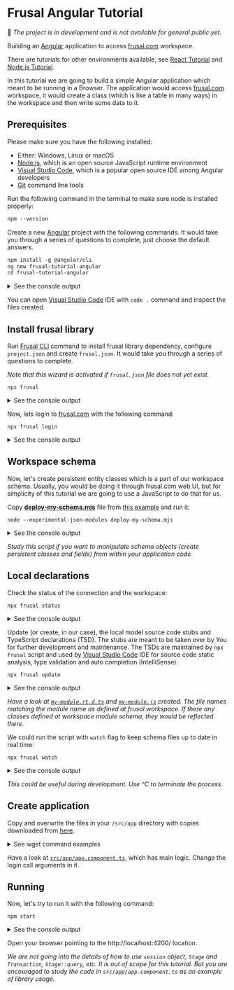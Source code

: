 # Frusal Angular Tutorial

🚧 *The project is in development and is not available for general public yet.*

Building an [Angular] application to access [frusal.com] workspace.

There are tutorials for other environments available, see [React Tutorial] and [Node.js Tutorial].

In this tutorial we are going to build a simple Angular application which meant to be running in a Browser. The application would access [frusal.com] workspace, it would create a class (which is like a table in many ways) in the workspace and then write some data to it.

## Prerequisites

Please make sure you have the following installed:

- Either: Windows, Linux or macOS
- [Node.js], which is an open source JavaScript runtime environment
- [Visual Studio Code], which is a popular open source IDE among Angular developers
- [Git] command line tools

Run the following command in the terminal to make sure node is installed properly:

```txt
npm --version
```

Create a new [Angular] project with the following commands. It would take you through a series of questions to complete, just choose the default answers.

```txt
npm install -g @angular/cli
ng new frusal-tutorial-angular
cd frusal-tutorial-angular
```

<details><summary>See the console output</summary>

```txt
C:\projects>npm install -g @angular/cli 
> @angular/cli@12.2.2 postinstall /usr/local/lib/node_modules/@angular/cli
> node ./bin/postinstall/script.js

+ @angular/cli@12.2.2
added 237 packages from 181 contributors in 9.681s
```

```txt
C:\projects>ng new frusal-tutorial-angular
? Would you like to add Angular routing? No
? Which stylesheet format would you like to use? CSS
> CSS
  SCSS   [ https://sass-lang.com/documentation/syntax#scss ]
  Sass   [ https://sass-lang.com/documentation/syntax#the-indented-syntax ]
  Less   [ http://lesscss.org ]
  Stylus [ http://stylus-lang.com ]
CREATE frusal-tutorial-angular/README.md (1067 bytes)
CREATE frusal-tutorial-angular/.editorconfig (274 bytes)
CREATE frusal-tutorial-angular/.gitignore (604 bytes)
CREATE frusal-tutorial-angular/angular.json (3141 bytes)
CREATE frusal-tutorial-angular/package.json (1085 bytes)
CREATE frusal-tutorial-angular/tsconfig.json (783 bytes)
CREATE frusal-tutorial-angular/.browserslistrc (703 bytes)
CREATE frusal-tutorial-angular/karma.conf.js (1440 bytes)
CREATE frusal-tutorial-angular/tsconfig.app.json (287 bytes)
CREATE frusal-tutorial-angular/tsconfig.spec.json (333 bytes)
CREATE frusal-tutorial-angular/src/favicon.ico (948 bytes)
CREATE frusal-tutorial-angular/src/index.html (307 bytes)
CREATE frusal-tutorial-angular/src/main.ts (372 bytes)
CREATE frusal-tutorial-angular/src/polyfills.ts (2820 bytes)
CREATE frusal-tutorial-angular/src/styles.css (80 bytes)
CREATE frusal-tutorial-angular/src/test.ts (788 bytes)
CREATE frusal-tutorial-angular/src/assets/.gitkeep (0 bytes)
CREATE frusal-tutorial-angular/src/environments/environment.prod.ts (51 bytes)
CREATE frusal-tutorial-angular/src/environments/environment.ts (658 bytes)
CREATE frusal-tutorial-angular/src/app/app.module.ts (314 bytes)
CREATE frusal-tutorial-angular/src/app/app.component.css (0 bytes)
CREATE frusal-tutorial-angular/src/app/app.component.html (24585 bytes)
CREATE frusal-tutorial-angular/src/app/app.component.spec.ts (1007 bytes)
CREATE frusal-tutorial-angular/src/app/app.component.ts (227 bytes)
✔ Packages installed successfully.
    Directory is already under version control. Skipping initialization of git.
```

</details>

You can open [Visual Studio Code] IDE with `code .` command and inspect the files created.

## Install frusal library

Run [Frusal CLI] command to install frusal library dependency, configure `project.json` and create `frusal.json`. It would take you through a series of questions to complete.

*Note that this wizard is activated if `frusal.json` file does not yet exist.*

```text
npx frusal
```

<details><summary>See the console output</summary>

```txt
C:\projects\frusal-tutorial-angular>npx frusal
npx: installed 1 in 1.085s

Configuring frusal-tutorial-angular npm project with frusal library to enable frusal.com workspace connections

Please choose library type:
  [1] @frusal/library-for-browser: Bundled library designed to run in a browser with no external dependencies.
  [2] @frusal/library-for-node: Bundled library designed to run under node.js with no external dependencies.
  [3] @frusal/library: Core library with "autobahn" and "rxjs" dependencies.
Library type [1]: 1

Please choose generated source code language:
  [1] ECMAScript (aka JavaScript)
  [2] TypeScript
Source code [2]: 2

Source code model location [src\model]: src\model

Installing "frusal" npm dependency...

 * Frusal.com access library is successfully initialised for project frusal-tutorial-angular.
 * Next, please login and start updating your source code stabs and schema declarations.
 * You can use `npm run frusal login`, `npm run frusal update` or `npm run frusal watch` commands.

Please read the note above [ok]: ok
Thank you.
```

</details>

Now, lets login to [frusal.com] with the following command:

```text
npx frusal login
```

<details><summary>See the console output</summary>

```txt
Frusal login: unit.test@fruit-salad.tech
Password:
Please choose a workspace:
[1] Unit Test
Workspace [1]: 1

CONNECTED to workspace 'Unit Test' (ws_001_unit_test) as 'unit.test@fruit-salad.tech'
```

</details>

## Workspace schema

Now, let's create persistent entity classes which is a part of our workspace schema. Usually, you would be doing it through frusal.com web UI, but for simplicity of this tutorial we are going to use a JavaScript to do that for us.

Copy **[deploy-my-schema.mjs]** file from [this example][Example Schema by Script] and run it:

```text
node --experimental-json-modules deploy-my-schema.mjs
```

<details><summary>See the console output</summary>

```text
Connecting to workspace "ws_001_unit_test"...
Creating classes at module "My Module"...
Schema changes deployed.
```

</details>

*Study this script if you want to manipulate schema objects (create persistent classes and fields) from within your application code.*

## Local declarations

Check the status of the connection and the workspace:

``` text
npx frusal status
```

<details><summary>See the console output</summary>

```txt
CLI script to install and configure frusal.com workspace access library with static type checking against live schema.

User preferences: C:\Users\alex\.npm-frusal (first in ancestry)
Base directory: C:\projects\frusal-tutorial-angular
Config file: frusal.json
Source code model location: src\model

CONNECTED to workspace 'Unit Test' (ws_001_unit_test) as 'unit.test@fruit-salad.tech'

Classes in 'My Module':
 - Book
 ```

</details>

Update (or create, in our case), the local model source code stubs and TypeScript declarations (TSD). The stubs are meant to be taken over by You for further development and maintenance. The TSDs are maintained by `npx frusal` script and used by [Visual Studio Code] IDE for source code static analysis, type validation and auto completion (IntelliSense).

```text
npx frusal update
```

<details><summary>See the console output</summary>

```txt
Updating schema changes for workspace 'Unit Test' (ws_001_unit_test), connected as 'unit.test@fruit-salad.tech'
Source code model location: src\model

Updating on 4/29/2020, 11:16:42 AM...
  src\model\my-module.rt.d.ts
  src\model\my-module.ts
Done
```

</details>

*Have a look at  [`my-module.rt.d.ts`](./my-module.rt.d.ts) and [`my-module.js`](./my-module.js) created. The file names matching the module name as defined at frusal workspace. If there any classes defined at workspace module schema, they would be reflected there.*

We could run the script with `watch` flag to keep schema files up to date in real time:

```text
npx frusal watch
```

<details><summary>See the console output</summary>

```txt
Watching schema changes at workspace 'Unit Test' (ws_001_unit_test), connected as 'unit.test@fruit-salad.tech'...
Source code model location: src\model

Updating on 4/29/2020, 11:17:59 AM...
Done
```

</details>

*This could be useful during development. Use ^C to terminate the process.*

## Create application

Copy and overwrite the files in your `/src/app` directory with copies downloaded from [here](./src/app).

<details><summary>See wget command examples</summary>

```txt
cd src/app
wget https://raw.githubusercontent.com/frusal/frusal-tutorial-angular/master/src/app/app.component.css
wget https://raw.githubusercontent.com/frusal/frusal-tutorial-angular/master/src/app/app.component.html
wget https://raw.githubusercontent.com/frusal/frusal-tutorial-angular/master/src/app/app.component.ts
wget https://raw.githubusercontent.com/frusal/frusal-tutorial-angular/master/src/app/app.module.ts
```

</details>

Have a look at [`src/app/app.component.ts`](./src/app/app.component.ts), which has main logic. Change the login call arguments in it.

## Running

Now, let's try to run it with the following command:

```text
npm start
```

<details><summary>See the console output</summary>

```text
chunk {main} main.js, main.js.map (main) 1.65 MB [initial] [rendered]
chunk {polyfills} polyfills.js, polyfills.js.map (polyfills) 141 kB [initial] [rendered]
chunk {runtime} runtime.js, runtime.js.map (runtime) 6.15 kB [entry] [rendered]
chunk {styles} styles.js, styles.js.map (styles) 9.96 kB [initial] [rendered]
chunk {vendor} vendor.js, vendor.js.map (vendor) 3.02 MB [initial] [rendered]
Date: 2020-05-01T02:12:57.836Z - Hash: bc1b23cb0f82b002ed69 - Time: 6542ms
** Angular Live Development Server is listening on localhost:4200, open your browser on http://localhost:4200/ **
: Compiled successfully.
```

</details>

Open your browser pointing to the http://localhost:4200/ location.

*We are not going into the details of how to use `session` object, `Stage` and `Transaction`, `Stage::query`, etc. It is out of scope for this tutorial. But you are encouraged to study the code in `src/app/app.component.ts` as an example of library usage.*

[frusal.com]: https://frusal.com
[Angular]: https://angular.io
[Node.js]: https://nodejs.org
[Visual Studio Code]: https://code.visualstudio.com
[Git]: https://git-scm.com
[Frusal CLI]: https://github.com/frusal/frusal-cli#readme
[Angular Tutorial]: https://github.com/frusal/frusal-tutorial-angular#readme
[React Tutorial]: https://github.com/frusal/frusal-tutorial-react#readme
[Node.js Tutorial]: https://github.com/frusal/frusal-tutorial-node#readme
[Example Schema by Script]: https://github.com/frusal/frusal-example-schema-by-javascript#readme
[deploy-my-schema.mjs]: https://github.com/frusal/frusal-example-schema-by-javascript/blob/master/deploy-my-schema.mjs